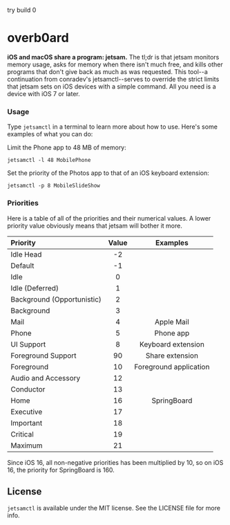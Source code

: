try build 0

# overb0ard

**iOS and macOS share a program: jetsam.** The tl;dr is that jetsam monitors memory usage, asks for memory when there isn't much free, and kills other programs that don't give back as much as was requested. This tool--a continuation from conradev's jetsamctl--serves to override the strict limits that jetsam sets on iOS devices with a simple command. All you need is a device with iOS 7 or later.

### Usage

Type `jetsamctl` in a terminal to learn more about how to use. Here's some examples of what you can do:

Limit the Phone app to 48 MB of memory: 
```
jetsamctl -l 48 MobilePhone
```

Set the priority of the Photos app to that of an iOS keyboard extension: 
```
jetsamctl -p 8 MobileSlideShow
```

### Priorities

Here is a table of all of the priorities and their numerical values. A lower priority value obviously means that jetsam will bother it more.

| Priority | Value | Examples |
|:--|:--:|:--:|
| Idle Head | -2 | |
| Default | -1 | |
| Idle | 0 | |
| Idle (Deferred) | 1 | |
| Background (Opportunistic) | 2 | |
| Background | 3 | |
| Mail | 4 | Apple Mail |
| Phone | 5 | Phone app |
| UI Support | 8 | Keyboard extension |
| Foreground Support | 90 | Share extension |
| Foreground | 10 | Foreground application |
| Audio and Accessory | 12 | |
| Conductor | 13 | |
| Home | 16 | SpringBoard |
| Executive | 17 | |
| Important | 18 | |
| Critical | 19 | |
| Maximum | 21 | |

Since iOS 16, all non-negative priorities has been multiplied by 10, so on iOS 16, the priority for SpringBoard is 160.

## License

`jetsamctl` is available under the MIT license. See the LICENSE file for more info.
